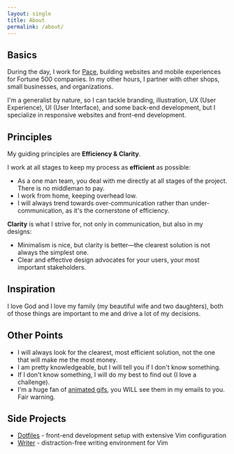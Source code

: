 ```yaml
---
layout: single
title: About
permalink: /about/
---
```


## Basics

During the day, I work for [Pace](http://www.paceco.com), building websites and mobile experiences for Fortune 500 companies. In my other hours, I partner with other shops, small businesses, and organizations. 

I'm a generalist by nature, so I can tackle branding, illustration, UX (User Experience), UI (User Interface), and some back-end development, but I specialize in responsive websites and front-end development.

## Principles 

My guiding principles are **Efficiency &amp; Clarity**.

I work at all stages to keep my process as **efficient** as possible:

- As a one man team, you deal with me directly at all stages of the project. There is no middleman to pay.
- I work from home, keeping overhead low.
- I will always trend towards over-communication rather than under-communication, as it's the cornerstone of efficiency.

**Clarity** is what I strive for, not only in communication, but also in my designs:

- Minimalism is nice, but clarity is better&mdash;the clearest solution is not always the simplest one.
- Clear and effective design advocates for your users, your most important stakeholders.

## Inspiration

I love God and I love my family (my beautiful wife and two daughters), both of those things are important to me and drive a lot of my decisions.

## Other Points

- I will always look for the clearest, most efficient solution, not the one that will make me the most money.
- I am pretty knowledgeable, but I will tell you if I don't know something. 
- If I don't know something, I will do my best to find out (I love a challenge). 
- I'm a huge fan of [animated gifs](http://gim.ie/buixd), you WILL see them in my emails to you. Fair warning.

## Side Projects

- [Dotfiles](https://github.com/nathanlong/dotfiles) - front-end development setup with extensive Vim configuration
- [Writer](/vim-colors-writer/) - distraction-free writing environment for Vim
